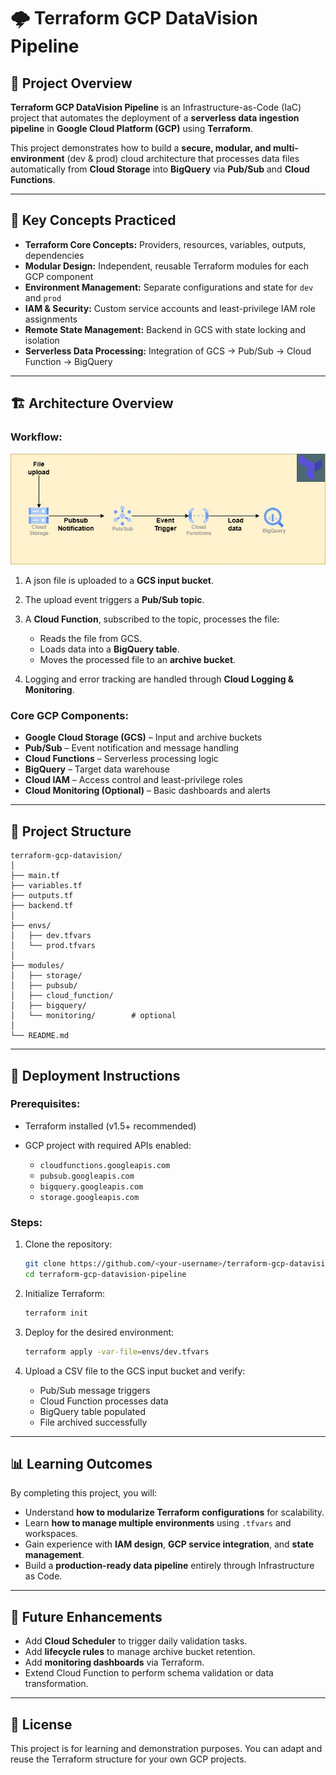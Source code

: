 # 🌩️ Terraform GCP DataVision Pipeline

## 📘 Project Overview

**Terraform GCP DataVision Pipeline** is an Infrastructure-as-Code (IaC) project that automates the deployment of a **serverless data ingestion pipeline** in **Google Cloud Platform (GCP)** using **Terraform**.

This project demonstrates how to build a **secure, modular, and multi-environment** (dev & prod) cloud architecture that processes data files automatically from **Cloud Storage** into **BigQuery** via **Pub/Sub** and **Cloud Functions**.

---

## 🧠 Key Concepts Practiced

* **Terraform Core Concepts:** Providers, resources, variables, outputs, dependencies
* **Modular Design:** Independent, reusable Terraform modules for each GCP component
* **Environment Management:** Separate configurations and state for `dev` and `prod`
* **IAM & Security:** Custom service accounts and least-privilege IAM role assignments
* **Remote State Management:** Backend in GCS with state locking and isolation
* **Serverless Data Processing:** Integration of GCS → Pub/Sub → Cloud Function → BigQuery

---

## 🏗️ Architecture Overview

### Workflow:

![Workflow Diagram](./arch-diagram.jpg?raw=true)

1. A json file is uploaded to a **GCS input bucket**.
2. The upload event triggers a **Pub/Sub topic**.
3. A **Cloud Function**, subscribed to the topic, processes the file:

   * Reads the file from GCS.
   * Loads data into a **BigQuery table**.
   * Moves the processed file to an **archive bucket**.
4. Logging and error tracking are handled through **Cloud Logging & Monitoring**.

### Core GCP Components:

* **Google Cloud Storage (GCS)** – Input and archive buckets
* **Pub/Sub** – Event notification and message handling
* **Cloud Functions** – Serverless processing logic
* **BigQuery** – Target data warehouse
* **Cloud IAM** – Access control and least-privilege roles
* **Cloud Monitoring (Optional)** – Basic dashboards and alerts

---

## 🧩 Project Structure

```
terraform-gcp-datavision/
│
├── main.tf
├── variables.tf
├── outputs.tf
├── backend.tf
│
├── envs/
│   ├── dev.tfvars
│   └── prod.tfvars
│
├── modules/
│   ├── storage/
│   ├── pubsub/
│   ├── cloud_function/
│   ├── bigquery/
│   └── monitoring/        # optional
│
└── README.md
```

---

## 🚀 Deployment Instructions

### Prerequisites:

* Terraform installed (v1.5+ recommended)
* GCP project with required APIs enabled:

  * `cloudfunctions.googleapis.com`
  * `pubsub.googleapis.com`
  * `bigquery.googleapis.com`
  * `storage.googleapis.com`

### Steps:

1. Clone the repository:

   ```bash
   git clone https://github.com/<your-username>/terraform-gcp-datavision-pipeline.git
   cd terraform-gcp-datavision-pipeline
   ```
2. Initialize Terraform:

   ```bash
   terraform init
   ```
3. Deploy for the desired environment:

   ```bash
   terraform apply -var-file=envs/dev.tfvars
   ```
4. Upload a CSV file to the GCS input bucket and verify:

   * Pub/Sub message triggers
   * Cloud Function processes data
   * BigQuery table populated
   * File archived successfully

---

## 📊 Learning Outcomes

By completing this project, you will:

* Understand **how to modularize Terraform configurations** for scalability.
* Learn **how to manage multiple environments** using `.tfvars` and workspaces.
* Gain experience with **IAM design**, **GCP service integration**, and **state management**.
* Build a **production-ready data pipeline** entirely through Infrastructure as Code.

---

## 🌟 Future Enhancements

* Add **Cloud Scheduler** to trigger daily validation tasks.
* Add **lifecycle rules** to manage archive bucket retention.
* Add **monitoring dashboards** via Terraform.
* Extend Cloud Function to perform schema validation or data transformation.

---

## 🧾 License

This project is for learning and demonstration purposes. You can adapt and reuse the Terraform structure for your own GCP projects.
